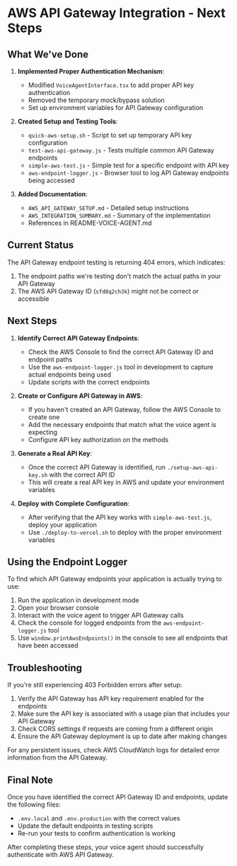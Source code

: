 # AWS API Gateway Integration - Next Steps

## What We've Done

1. **Implemented Proper Authentication Mechanism**:
   - Modified `VoiceAgentInterface.tsx` to add proper API key authentication
   - Removed the temporary mock/bypass solution
   - Set up environment variables for API Gateway configuration

2. **Created Setup and Testing Tools**:
   - `quick-aws-setup.sh` - Script to set up temporary API key configuration
   - `test-aws-api-gateway.js` - Tests multiple common API Gateway endpoints
   - `simple-aws-test.js` - Simple test for a specific endpoint with API key
   - `aws-endpoint-logger.js` - Browser tool to log API Gateway endpoints being accessed

3. **Added Documentation**:
   - `AWS_API_GATEWAY_SETUP.md` - Detailed setup instructions
   - `AWS_INTEGRATION_SUMMARY.md` - Summary of the implementation
   - References in README-VOICE-AGENT.md

## Current Status

The API Gateway endpoint testing is returning 404 errors, which indicates:
1. The endpoint paths we're testing don't match the actual paths in your API Gateway
2. The AWS API Gateway ID (`sfd8q2ch3k`) might not be correct or accessible

## Next Steps

1. **Identify Correct API Gateway Endpoints**:
   - Check the AWS Console to find the correct API Gateway ID and endpoint paths
   - Use the `aws-endpoint-logger.js` tool in development to capture actual endpoints being used
   - Update scripts with the correct endpoints

2. **Create or Configure API Gateway in AWS**:
   - If you haven't created an API Gateway, follow the AWS Console to create one
   - Add the necessary endpoints that match what the voice agent is expecting
   - Configure API key authorization on the methods

3. **Generate a Real API Key**:
   - Once the correct API Gateway is identified, run `./setup-aws-api-key.sh` with the correct API ID
   - This will create a real API key in AWS and update your environment variables

4. **Deploy with Complete Configuration**:
   - After verifying that the API key works with `simple-aws-test.js`, deploy your application
   - Use `./deploy-to-vercel.sh` to deploy with the proper environment variables

## Using the Endpoint Logger

To find which API Gateway endpoints your application is actually trying to use:

1. Run the application in development mode
2. Open your browser console
3. Interact with the voice agent to trigger API Gateway calls
4. Check the console for logged endpoints from the `aws-endpoint-logger.js` tool
5. Use `window.printAwsEndpoints()` in the console to see all endpoints that have been accessed

## Troubleshooting

If you're still experiencing 403 Forbidden errors after setup:

1. Verify the API Gateway has API key requirement enabled for the endpoints
2. Make sure the API key is associated with a usage plan that includes your API Gateway
3. Check CORS settings if requests are coming from a different origin
4. Ensure the API Gateway deployment is up to date after making changes

For any persistent issues, check AWS CloudWatch logs for detailed error information from the API Gateway.

## Final Note

Once you have identified the correct API Gateway ID and endpoints, update the following files:
- `.env.local` and `.env.production` with the correct values
- Update the default endpoints in testing scripts
- Re-run your tests to confirm authentication is working

After completing these steps, your voice agent should successfully authenticate with AWS API Gateway. 